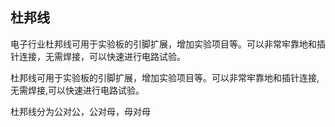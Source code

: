 ## 杜邦线

电子行业杜邦线可用于实验板的引脚扩展，增加实验项目等。可以非常牢靠地和插针连接，无需焊接，可以快速进行电路试验。

杜邦线可用于实验板的引脚扩展，增加实验项目等。可以非常牢靠地和插针连接,无需焊接,可以快速进行电路试验。

杜邦线分为公对公，公对母，母对母

